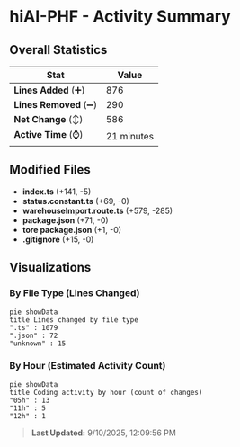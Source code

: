 # hiAI-PHF - Activity Summary 

## Overall Statistics

| Stat                   | Value                                                             |
| ---------------------- | ----------------------------------------------------------------- |
| **Lines Added** (➕)   | 876                                          |
| **Lines Removed** (➖) | 290                                        |
| **Net Change** (↕)    | 586                |
| **Active Time** (⌚)   | 21 minutes |


## Modified Files
- **index.ts** (+141, -5)
- **status.constant.ts** (+69, -0)
- **warehouseImport.route.ts** (+579, -285)
- **package.json** (+71, -0)
- **tore package.json** (+1, -0)
- **.gitignore** (+15, -0)

## Visualizations

### By File Type (Lines Changed)

```mermaid
pie showData
title Lines changed by file type
".ts" : 1079
".json" : 72
"unknown" : 15
```

### By Hour (Estimated Activity Count)

```mermaid
pie showData
title Coding activity by hour (count of changes)
"05h" : 13
"11h" : 5
"12h" : 1
```


> **Last Updated:** 9/10/2025, 12:09:56 PM